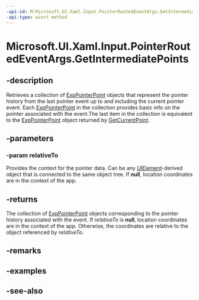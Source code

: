 ```yaml
---
-api-id: M:Microsoft.UI.Xaml.Input.PointerRoutedEventArgs.GetIntermediatePoints(Microsoft.UI.Xaml.UIElement)
-api-type: winrt method
---
```


<!-- Method syntax
public Windows.Foundation.Collections.IVector<Windows.UI.Input.PointerPoint> GetIntermediatePoints(Windows.UI.Xaml.UIElement relativeTo)
-->

# Microsoft.UI.Xaml.Input.PointerRoutedEventArgs.GetIntermediatePoints

## -description
Retrieves a collection of [ExpPointerPoint](../microsoft.ui.input.experimental/exppointerpoint.md) objects that represent the pointer history from the last pointer event up to and including the current pointer event. Each [ExpPointerPoint](../microsoft.ui.input.experimental/exppointerpoint.md) in the collection provides basic info on the pointer associated with the event.The last item in the collection is equivalent to the [ExpPointerPoint](../microsoft.ui.input.experimental/exppointerpoint.md) object returned by [GetCurrentPoint](pointerroutedeventargs_getcurrentpoint_293890010.md).

## -parameters
### -param relativeTo
Provides the context for the pointer data. Can be any [UIElement](../microsoft.ui.xaml/uielement.md)-derived object that is connected to the same object tree. If **null**, location coordinates are in the context of the app.

## -returns
The collection of [ExpPointerPoint](../microsoft.ui.input.experimental/exppointerpoint.md) objects corresponding to the pointer history associated with the event. If *relativeTo* is **null**, location coordinates are in the context of the app. Otherwise, the coordinates are relative to the object referenced by *relativeTo*.

## -remarks

## -examples

## -see-also

